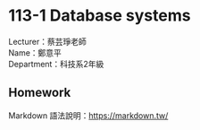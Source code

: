 # 113-1 Database systems
Lecturer：蔡芸琤老師   
Name：鄭意平   
Department：科技系2年級  

## Homework


Markdown 語法說明：https://markdown.tw/
